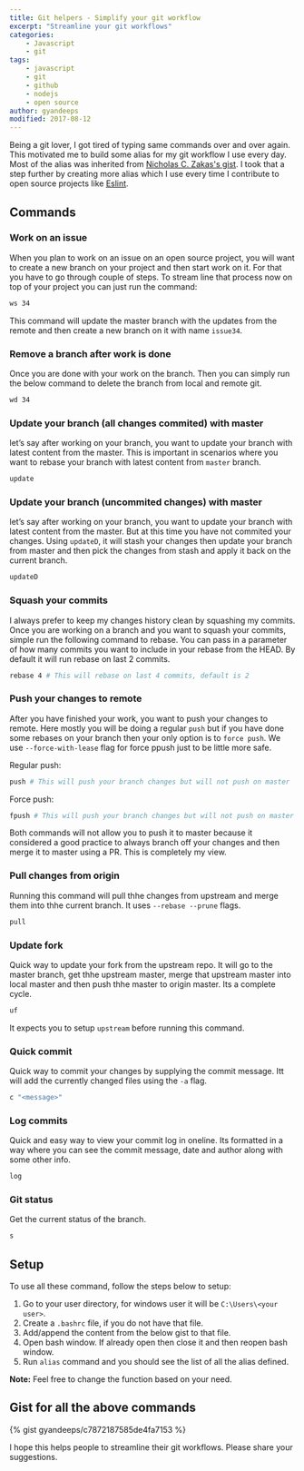```yaml
---
title: Git helpers - Simplify your git workflow
excerpt: "Streamline your git workflows"
categories:
    - Javascript
    - git
tags: 
    - javascript 
    - git
    - github
    - nodejs
    - open source
author: gyandeeps
modified: 2017-08-12
---
```


Being a git lover, I got tired of typing same commands over and over again. This motivated me to build some alias for my git workflow I use every day. Most of the alias was inherited from [Nicholas C. Zakas's gist](https://gist.github.com/nzakas/c6c98856a5eac76f06e3#file-alias-sh). I took that a step further by creating more alias which I use every time I contribute to open source projects like [Eslint]( http://eslint.org/).

## Commands

### Work on an issue

When you plan to work on an issue on an open source project, you will want to create a new branch on your project and then start work on it. For that you have to go through couple of steps. To stream line that process now on top of your project you can just run the command:

```sh
ws 34
```

This command will update the master branch with the updates from the remote and then create a new branch on it with name `issue34`.

### Remove a branch after work is done

Once you are done with your work on the branch. Then you can simply run the below command to delete the branch from local and remote git.

```sh
wd 34
```

### Update your branch (all changes commited) with master

let’s say after working on your branch, you want to update your branch with latest content from the master. This is important in scenarios where you want to rebase your branch with latest content from `master` branch.

```sh
update
```

### Update your branch (uncommited changes) with master

let’s say after working on your branch, you want to update your branch with latest content from the master. But at this time you have not commited your changes. Using `updateD`, it will stash your changes then update your branch from master and then pick the changes from stash and apply it back on the current branch.

```sh
updateD
```

### Squash your commits

I always prefer to keep my changes history clean by squashing my commits. Once you are working on a branch and you want to squash your commits, simple run the following command to rebase. You can pass in a parameter of how many commits you want to include in your rebase from the HEAD. By default it will run rebase on last 2 commits.

```sh
rebase 4 # This will rebase on last 4 commits, default is 2
```

### Push your changes to remote

After you have finished your work, you want to push your changes to remote. Here mostly you will be doing a regular `push` but if you have done some rebases on your branch then your only option is to `force push`. We use `--force-with-lease` flag for force ppush just to be little more safe.

Regular push:

```sh
push # This will push your branch changes but will not push on master
```

Force push:

```sh
fpush # This will push your branch changes but will not push on master
```

Both commands will not allow you to push it to master because it considered a good practice to always branch off your changes and then merge it to master using a PR. This is completely my view.

### Pull changes from origin

Running this command will pull thhe changes from upstream and merge them into thhe current branch. It uses `--rebase --prune` flags.

```sh
pull
```

### Update fork

Quick way to update your fork from the upstream repo. It will go to the master branch, get thhe upstream master, merge that upstream master into local master and then push thhe master to origin master. Its a complete cycle.

```sh
uf
```

It expects you to setup `upstream` before running this command.

### Quick commit

Quick way to commit your changes by supplying the commit message. Itt will add the currently changed files using the `-a` flag.

```sh
c "<message>"
```

### Log commits

Quick and easy way to view your commit log in oneline. Its formatted in a way where you can see the commit message, date and author along with some other info.

```sh
log
```

### Git status

Get the current status of the branch.

```sh
s
```

## Setup

To use all these command, follow the steps below to setup:

1. Go to your user directory, for windows user it will be `C:\Users\<your user>`.
1. Create a `.bashrc` file, if you do not have that file.
1. Add/append the content from the below gist to that file.
1. Open bash window. If already open then close it and then reopen bash window.
1. Run `alias` command and you should see the list of all the alias defined.

**Note:** Feel free to change the function based on your need.

## Gist for all the above commands

{% gist gyandeeps/c7872187585de4fa7153 %}

I hope this helps people to streamline their git workflows. Please share your suggestions.
